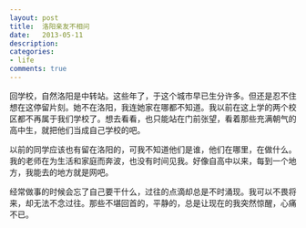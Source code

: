 ```yaml
---
layout: post
title:  洛阳亲友不相问
date:   2013-05-11
description: 
categories:
- life
comments: true
---
```

回学校，自然洛阳是中转站。这些年了，于这个城市早已生分许多。但还是忍不住想在这停留片刻。她不在洛阳，我连她家在哪都不知道。我以前在这上学的两个校区都不再属于我们学校了。想去看看，也只能站在门前张望，看着那些充满朝气的高中生，就把他们当成自己学校的吧。

以前的同学应该也有留在洛阳的，可我不知道他们是谁，他们在哪里，在做什么。我的老师在为生活和家庭而奔波，也没有时间见我。好像自高中以来，每到一个地方，我能去的地方就是网吧。

经常做事的时候会忘了自己要干什么，过往的点滴却总是不时涌现。我可以不畏将来，却无法不念过往。那些不堪回首的，平静的，总是让现在的我突然惊醒，心痛不已。
